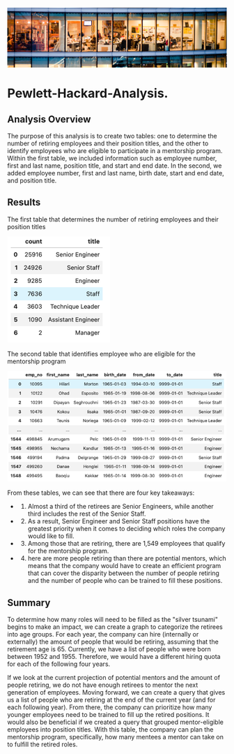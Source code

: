 ![Employee_analysis_results](/EmployeeDB.png)
# Pewlett-Hackard-Analysis.
## Analysis Overview
The purpose of this analysis is to create two tables: one to determine the number of retiring employees and their position titles, and the other to identify employees who are eligible to participate in a mentorship program. Within the first table, we included information such as employee number, first and last name, position title, and start and end date. In the second, we added employee number, first and last name, birth date, start and end date, and position title.

## Results

The first table that determines the number of retiring employees and their position titles

![Employee_analysis_results](/retiring_titles.png)

The second table that identifies employee who are eligible for the mentorship program

![Employee_analysis_results](/mentorship_eligibilty.png)

From these tables, we can see that there are four key takeaways:
- 1. Almost a third of the retirees are Senior Engineers, while another third includes the rest of the Senior Staff.
- 2. As a result, Senior Engineer and Senior Staff positions have the greatest priority when it comes to deciding which roles the company would like to fill.
- 3. Among those that are retiring, there are 1,549 employees that qualify for the mentorship program.
- 4. here are more people retiring than there are potential mentors, which means that the company would have to create an efficient program that can cover the disparity between the number of people retiring and the number of people who can be trained to fill these positions.

## Summary
To determine how many roles will need to be filled as the "silver tsunami" begins to make an impact, we can create a graph to categorize the retirees into age groups. For each year, the company can hire (internally or externally) the amount of people that would be retiring, assuming that the retirement age is 65. Currently, we have a list of people who were born between 1952 and 1955. Therefore, we would have a different hiring quota for each of the following four years.

If we look at the current projection of potential mentors and the amount of people retiring, we do not have enough retirees to mentor the next generation of employees. Moving forward, we can create a query that gives us a list of people who are retiring at the end of the current year (and for each following year). From there, the company can prioritize how many younger employees need to be trained to fill up the retired positions. It would also be beneficial if we created a query that grouped mentor-eligible employees into position titles. With this table, the company can plan the mentorship program, specifically, how many mentees a mentor can take on to fulfill the retired roles.
